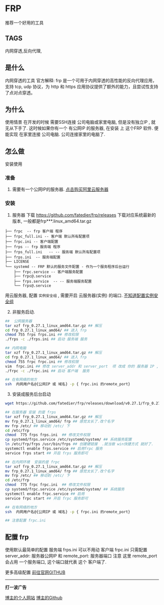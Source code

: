 
# FRP
推荐一个好用的工具
## TAGS
内网穿透,反向代理,
## 是什么
内网穿透的工具
官方解释: frp 是一个可用于内网穿透的高性能的反向代理应用，支持 tcp, udp 协议，为 http 和 https 应用协议提供了额外的能力，且尝试性支持了点对点穿透。
## 为什么
使用情景
在开发的时候 需要SSH连接 公司电脑或家里电脑, 但是没有独立IP , 就无从下手了. 
这时候如果你有一个 有公网IP 的服务器, 在安装 上 这个FRP 软件. 便能实现 在家里连接 公司电脑. 公司连接家里的电脑了. 

## 怎么做
安装使用 
### 准备
1. 需要有一个公网IP的服务器.  [点击购买阿里云服务器](https://promotion.aliyun.com/ntms/yunparter/invite.html?userCode=9dt7yvhg)
### 安装
1. 服务器
下载 https://github.com/fatedier/frp/releases  下载对应系统最新的版本, 一般都是frp***.linux_amd64.tar.gz
```目录结构
├── frpc  -- frp 客户端 程序
├── frpc_full.ini -- 客户端 默认所有配置项
├── frpc.ini -- 客户端配置
├── frps -- frp 服务端 程序
├── frps_full.ini   -- -- 服务端 默认所有配置项
├── frps.ini  -- 服务端配置
├── LICENSE
└── systemd -- FRP 默认的服务文件配置 - 作为一个服务程序后台运行
    ├── frpc.service -- 客户端服务配置
    ├── frpc@.service
    ├── frps.service  -- -- 服务端服务配置
    └── frps@.service
```
用云服务器, 配置 `实例安全组` , 需要开启 云服务器(实例) 的端口.
 [不知道配置实例安全组](https://help.aliyun.com/document_detail/25471.html)

2. 非服务启动.

```bash
##  公网服务器
tar xzf frp_0.27.1_linux_amd64.tar.gz ## 解压
cd frp_0.27.1_linux_amd64/ ## 进入 frp
chmod 755 frps frps.ini ## 修改权限
./frps -c ./frps.ini ## 启动 服务端 服务

## 内网电脑
tar xzf frp_0.27.1_linux_amd64.tar.gz ## 解压
cd frp_0.27.1_linux_amd64/ ## 进入 frp
chmod 755 frpc frpc.ini ## 修改权限
vim  frpc.ini ## 修改 server_addr 和 server_port  项 改成 你的 服务器 IP , 在服务器上 6000 就代表这台内网电脑
./frpc -c ./frpc.ini ## 启动 客户端  服务

## 在有网络的地方
ssh  内网用户名@{公网IP 或 域名} -p { frpc.ini 的remote_port}

```

3. 安装成服务后台启动
```bash
wget https://github.com/fatedier/frp/releases/download/v0.27.1/frp_0.27.1_linux_amd64.tar.gz ## 下载

## 在服务器 安装 的是 frps
tar xzf frp_0.27.1_linux_amd64.tar.gz ## 解压
mv frp_0.27.1_linux_amd64/ frp ## 感觉太长了.改个名字
mv frp /etc/ ## 移动到 /etc/ 下
cd /etc/frp
chmod  775 frps frps.ini  ## 修改文件权限
cp systemd/frps.service /etc/systemd/system/ ## 系统服务配置
ln /etc/frp/frps /usr/bin/frps ## 创建硬链接  .就当做 win快捷方式 就好了.
systemctl enable frps.service ## 启用frpc 服务
service frps start ## 开启 frps 服务即可

## 在内网环境  安装的是 frpc
tar xzf frp_0.27.1_linux_amd64.tar.gz ## 解压
mv frp_0.27.1_linux_amd64/ frp ## 感觉太长了.改个名字
mv frp /etc/ ## 移动到 /etc/ 下
cd /etc/frp
chmod  775 frpc frpc.ini  ## 修改文件权限
cp systemd/frpc.service /etc/systemd/system/ ## 系统服务
systemctl enable frpc.service ## 启用
service frpc start ## 开启 frpc 服务即可

## 在有网络的地方
ssh  内网用户名@{公网IP 或 域名} -p { frpc.ini 的remote_port}

## 注意配置 frpc.ini

```
## 配置 frp
使用默认最简单的配置 
服务端 frps.ini  可以不用动
客户端 frpc.ini  只需配置  server_addr: 服务器公网IP 和 remote_port: 服务器端口
注意 这里  remote_port  会占用 一个服务端口, 这个端口就代表 这个 客户端了.

更多高级配置
 [前往官网GITHUB](https://github.com/fatedier/frp/blob/master/README_zh.md)

****
**打一波广告**

[博主的个人网站](http://zhedream.com)
[博主的Github](http://zhedream.com)